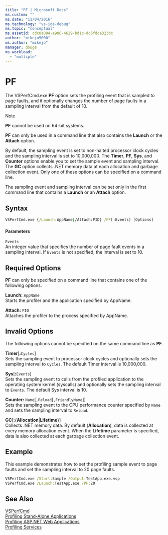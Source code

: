 ```yaml
---
title: "PF | Microsoft Docs"
ms.custom: ""
ms.date: "11/04/2016"
ms.technology: "vs-ide-debug"
ms.topic: "conceptual"
ms.assetid: cdc0a094-a986-4629-bd1c-dd5fdca323dc
author: "mikejo5000"
ms.author: "mikejo"
manager: douge
ms.workload: 
  - "multiple"
---
```

# PF
The VSPerfCmd.exe **PF** option sets the profiling event that is sampled to page faults, and it optionally changes the number of page faults in a sampling interval from the default of 10.  
  
> [!NOTE]
>  **PF** cannot be used on 64-bit systems.  
  
**PF** can only be used in a command line that also contains the **Launch** or the **Attach** option.  
  
 By default, the sampling event is set to non-halted processor clock cycles and the sampling interval is set to 10,000,000. The **Timer**, **PF**, **Sys**, and **Counter** options enable you to set the sample event and sampling interval. The **GC** option collects .NET memory data at each allocation and garbage collection event. Only one of these options can be specified on a command line.  
  
 The sampling event and sampling interval can be set only in the first command line that contains a **Launch** or an **Attach** option.  
  
## Syntax  
  
```cmd  
VSPerfCmd.exe {/Launch:AppName|/Attach:PID} /PF[:Events] [Options]  
```  
  
#### Parameters  
 `Events`  
 An integer value that specifies the number of page fault events in a sampling interval. If `Events` is not specified, the interval is set to 10.  
  
## Required Options  
 **PF** can only be specified on a command line that contains one of the following options.  
  
 **Launch:** `AppName`  
 Starts the profiler and the application specified by AppName.  
  
 **Attach:** `PID`  
 Attaches the profiler to the process specified by AppName.  
  
## Invalid Options  
 The following options cannot be specified on the same command line as **PF**.  
  
 **Timer**[**:**`Cycles`]  
 Sets the sampling event to processor clock cycles and optionally sets the sampling interval to `Cycles`. The default Timer interval is 10,000,000.  
  
 **Sys**[**:**`Events`]  
 Sets the sampling event to calls from the profiled application to the operating system kernel (syscalls) and optionally sets the sampling interval to `Events`. The default Sys interval is 10.  
  
 **Counter:** `Name`[`,Reload`[`,FriendlyName`]]  
 Sets the sampling event to the CPU performance counter specified by `Name` and sets the sampling interval to `Reload`.  
  
 **GC**[**:**{**Allocation**&#124;**Lifetime**}]  
 Collects .NET memory data. By default (**Allocation**), data is collected at every memory allocation event. When the **Lifetime** parameter is specified, data is also collected at each garbage collection event.  
  
## Example  
 This example demonstrates how to set the profiling sample event to page faults and set the sampling interval to 20 page faults.  
  
```cmd  
VSPerfCmd.exe /Start:Sample /Output:TestApp.exe.vsp  
VSPerfCmd.exe /Launch:TestApp.exe /PF:20  
```  
  
## See Also  
 [VSPerfCmd](../profiling/vsperfcmd.md)   
 [Profiling Stand-Alone Applications](../profiling/command-line-profiling-of-stand-alone-applications.md)   
 [Profiling ASP.NET Web Applications](../profiling/command-line-profiling-of-aspnet-web-applications.md)   
 [Profiling Services](../profiling/command-line-profiling-of-services.md)